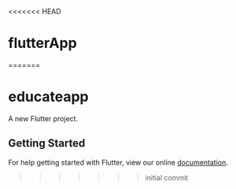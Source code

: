<<<<<<< HEAD
# flutterApp
=======
# educateapp

A new Flutter project.

## Getting Started

For help getting started with Flutter, view our online
[documentation](https://flutter.io/).
>>>>>>> initial commit
